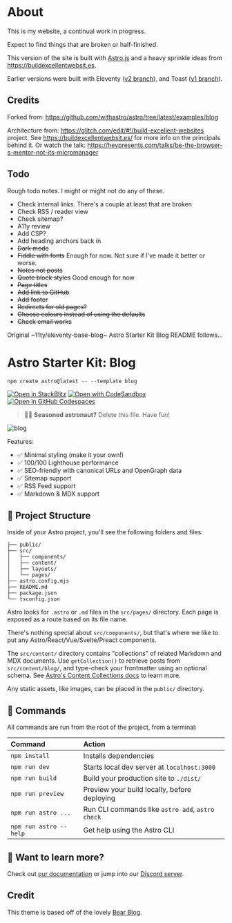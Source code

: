 # About

This is my website, a continual work in progress.

Expect to find things that are broken or half-finished.

This version of the site is built with [Astro.js](https://astro.build/) and a heavy sprinkle ideas from https://buildexcellentwebsit.es.

Earlier versions were built with Eleventy ([v2 branch](https://github.com/m-allanson/mikeallanson.com/tree/v2)), and Toast ([v1 branch](https://github.com/m-allanson/mikeallanson.com/tree/v1)).

## Credits

Forked from: https://github.com/withastro/astro/tree/latest/examples/blog

Architecture from: https://glitch.com/edit/#!/build-excellent-websites project. See https://buildexcellentwebsit.es/ for more info on the principals behind it. Or watch the talk: https://heypresents.com/talks/be-the-browser-s-mentor-not-its-micromanager

## Todo

Rough todo notes. I might or might not do any of these.

- Check internal links. There's a couple at least that are broken
- Check RSS / reader view
- Check sitemap?
- A11y review
- Add CSP?
- Add heading anchors back in
- ~~Dark mode~~
- ~~Fiddle with fonts~~ Enough for now. Not sure if I've made it better or worse.
- ~~Notes not posts~~
- ~~Quote block styles~~ Good enough for now
- ~~Page titles~~
- ~~Add link to GitHub~~
- ~~Add footer~~
- ~~Redirects for old pages?~~
- ~~Choose colours instead of using the defaults~~
- ~~Check email works~~

Original ~11ty/eleventy-base-blog~ Astro Starter Kit Blog README follows...

# Astro Starter Kit: Blog

```
npm create astro@latest -- --template blog
```

[![Open in StackBlitz](https://developer.stackblitz.com/img/open_in_stackblitz.svg)](https://stackblitz.com/github/withastro/astro/tree/latest/examples/blog)
[![Open with CodeSandbox](https://assets.codesandbox.io/github/button-edit-lime.svg)](https://codesandbox.io/p/sandbox/github/withastro/astro/tree/latest/examples/blog)
[![Open in GitHub Codespaces](https://github.com/codespaces/badge.svg)](https://codespaces.new/withastro/astro?devcontainer_path=.devcontainer/blog/devcontainer.json)

> 🧑‍🚀 **Seasoned astronaut?** Delete this file. Have fun!

![blog](https://user-images.githubusercontent.com/4677417/186189140-4ef17aac-c3c9-4918-a8c2-ce86ba1bb394.png)

Features:

- ✅ Minimal styling (make it your own!)
- ✅ 100/100 Lighthouse performance
- ✅ SEO-friendly with canonical URLs and OpenGraph data
- ✅ Sitemap support
- ✅ RSS Feed support
- ✅ Markdown & MDX support

## 🚀 Project Structure

Inside of your Astro project, you'll see the following folders and files:

```
├── public/
├── src/
│   ├── components/
│   ├── content/
│   ├── layouts/
│   └── pages/
├── astro.config.mjs
├── README.md
├── package.json
└── tsconfig.json
```

Astro looks for `.astro` or `.md` files in the `src/pages/` directory. Each page is exposed as a route based on its file name.

There's nothing special about `src/components/`, but that's where we like to put any Astro/React/Vue/Svelte/Preact components.

The `src/content/` directory contains "collections" of related Markdown and MDX documents. Use `getCollection()` to retrieve posts from `src/content/blog/`, and type-check your frontmatter using an optional schema. See [Astro's Content Collections docs](https://docs.astro.build/en/guides/content-collections/) to learn more.

Any static assets, like images, can be placed in the `public/` directory.

## 🧞 Commands

All commands are run from the root of the project, from a terminal:

| Command                | Action                                           |
| :--------------------- | :----------------------------------------------- |
| `npm install`          | Installs dependencies                            |
| `npm run dev`          | Starts local dev server at `localhost:3000`      |
| `npm run build`        | Build your production site to `./dist/`          |
| `npm run preview`      | Preview your build locally, before deploying     |
| `npm run astro ...`    | Run CLI commands like `astro add`, `astro check` |
| `npm run astro --help` | Get help using the Astro CLI                     |

## 👀 Want to learn more?

Check out [our documentation](https://docs.astro.build) or jump into our [Discord server](https://astro.build/chat).

## Credit

This theme is based off of the lovely [Bear Blog](https://github.com/HermanMartinus/bearblog/).
